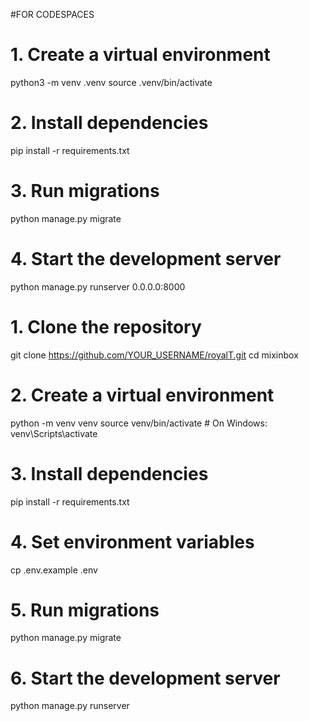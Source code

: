 #FOR CODESPACES
# 1. Create a virtual environment
python3 -m venv .venv
source .venv/bin/activate

# 2. Install dependencies
pip install -r requirements.txt

# 3. Run migrations
python manage.py migrate

# 4. Start the development server
python manage.py runserver 0.0.0.0:8000











# 1. Clone the repository
git clone https://github.com/YOUR_USERNAME/royalT.git
cd mixinbox

# 2. Create a virtual environment
python -m venv venv
source venv/bin/activate  # On Windows: venv\Scripts\activate

# 3. Install dependencies
pip install -r requirements.txt

# 4. Set environment variables
cp .env.example .env

# 5. Run migrations
python manage.py migrate

# 6. Start the development server
python manage.py runserver
